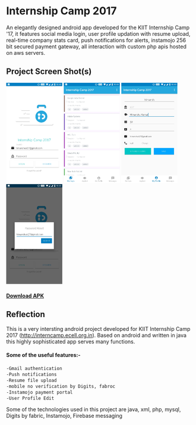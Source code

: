 # Internship Camp 2017

An elegantly designed android app developed for the KIIT Internship Camp '17, it features social media login, user profile updation with resume upload, real-time company stats card, push notifications for alerts, instamojo 256 bit secured payment gateway, all interaction with custom php apis hosted on aws servers.	

## Project Screen Shot(s)

<img src="ss1.jpg" width=30%>
<img src="ss2.jpg" width=30%>
<img src="ss3.jpg" width=30%>
<img src="ss4.jpg" width=30%>	

#### [Download APK](https://himanshu.cloud/demo/ic17_android.apk)

## Reflection 

This is a very intersting android project developed for KIIT Internship Camp 2017 (http://interncamp.ecell.org.in). Based on android and written in java this highly sophisticated app serves many functions.

#### Some of the useful features:-
	-Gmail authentication
	-Push notifications
	-Resume file upload
	-mobile no verification by Digits, fabroc
	-Instamojo payment portal
	-User Profile Edit
Some of the technologies used in this project are java, xml, php, mysql, Digits by fabric, Instamojo, Firebase messaging

